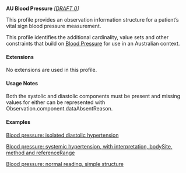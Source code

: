 **AU Blood Pressure** *[[DRAFT 0](guidance.html)]*

This profile provides an observation information structure for a patient’s vital sign blood pressure measurement.

This profile identifies the additional cardinality, value sets and other constraints that build on [Blood Pressure](http://hl7.org/fhir/StructureDefinition/bp) for use in an Australian context. 


#### Extensions

No extensions are used in this profile.


#### Usage Notes

Both the systolic and diastolic components must be present and missing values for either can be represented with Observation.component.dataAbsentReason.


#### Examples

[Blood pressure: isolated diastolic hypertension](Observation-bloodpressure-example0.html)

[Blood pressure: systemic hypertension, with interpretation, bodySite, method and referenceRange](Observation-bloodpressure-example1.html)

[Blood pressure: normal reading, simple structure](Observation-bloodpressure-example2.html)

